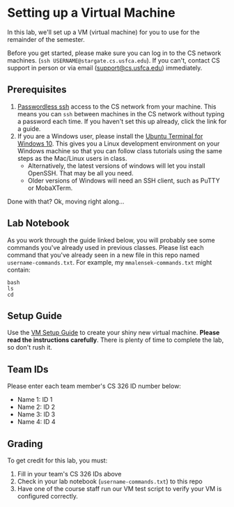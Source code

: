 # Setting up a Virtual Machine

In this lab, we'll set up a VM (virtual machine) for you to use for the
remainder of the semester.

Before you get started, please make sure you can log in to the CS network
machines. (`ssh USERNAME@stargate.cs.usfca.edu`). If you can't, contact
CS support in person or via email (support@cs.usfca.edu) immediately.

## Prerequisites
1. [Passwordless ssh](https://www.cs.usfca.edu/~mmalensek/cs326/schedule/materials/ssh.html)
   access to the CS network from your machine. This means you can `ssh` between machines
   in the CS network without typing a password each time. If you haven't set this up already, click the link for a guide.
2. If you are a Windows user, please install the
   [Ubuntu Terminal for Windows 10](https://tutorials.ubuntu.com/tutorial/tutorial-ubuntu-on-windows#0).
   This gives you a Linux development environment on your Windows machine so
   that you can follow class tutorials using the same steps as the Mac/Linux
   users in class.
      * Alternatively, the latest versions of windows will let you install OpenSSH. That may be all you need.
      * Older versions of Windows will need an SSH client, such as PuTTY or MobaXTerm.

Done with that? Ok, moving right along...

## Lab Notebook

As you work through the guide linked below, you will probably see some commands you've already
used in previous classes. Please list each command that you've already seen in a new file in
this repo named `username-commands.txt`. For example, my `mmalensek-commands.txt` might contain:
```
bash
ls
cd
```

## Setup Guide

Use the [VM Setup Guide](https://www.cs.usfca.edu/~mmalensek/cs326/schedule/materials/vm-setup.html)
to create your shiny new virtual machine. **Please read the instructions
carefully**. There is plenty of time to complete the lab, so don't rush it.

## Team IDs

Please enter each team member's CS 326 ID number below:

* Name 1: ID 1
* Name 2: ID 2
* Name 3: ID 3
* Name 4: ID 4

## Grading

To get credit for this lab, you must:

1. Fill in your team's CS 326 IDs above
2. Check in your lab notebook (`username-commands.txt`) to this repo
3. Have one of the course staff run our VM test script to verify your VM is
   configured correctly.

